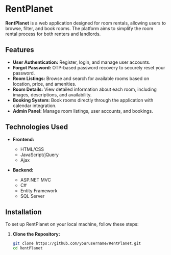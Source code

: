 # RentPlanet

**RentPlanet** is a web application designed for room rentals, allowing users to browse, filter, and book rooms. The platform aims to simplify the room rental process for both renters and landlords.

## Features

- **User Authentication:** Register, login, and manage user accounts.
- **Forgot Password:** OTP-based password recovery to securely reset your password.
- **Room Listings:** Browse and search for available rooms based on location, price, and amenities.
- **Room Details:** View detailed information about each room, including images, descriptions, and availability.
- **Booking System:** Book rooms directly through the application with calendar integration.
- **Admin Panel:** Manage room listings, user accounts, and bookings.

## Technologies Used

- **Frontend:**
  - HTML/CSS
  - JavaScript/jQuery
  - Ajax

- **Backend:**
  - ASP.NET MVC
  - C#
  - Entity Framework
  - SQL Server

## Installation

To set up RentPlanet on your local machine, follow these steps:

1. **Clone the Repository:**

   ```bash
   git clone https://github.com/yourusername/RentPlanet.git
   cd RentPlanet

